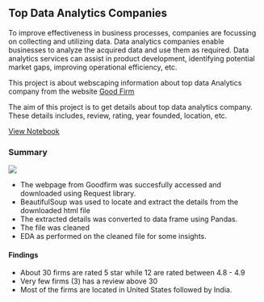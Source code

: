 ## Top Data Analytics Companies
To improve effectiveness in business processes, companies are focussing on collecting and utilizing data. Data analytics companies enable businesses to analyze the acquired data and use them as required. Data analytics services can assist in product development, identifying potential market gaps, improving operational efficiency, etc.

This project is about webscaping information about top data Analytics company from the website [Good Firm](https://www.goodfirms.co/big-data-analytics/data-analytics)

The aim of this project is to get details about top data analytics company. These details includes, review, rating, year founded, location, etc.

[View Notebook](https://nbviewer.org/github/Jhaniee/Top-data-analysis-company-web-scrape/blob/main/Project%201.ipynb)

### Summary

![](newplot(7).png)

* The webpage from Goodfirm was succesfully accessed and downloaded using Request library. 
* BeautifulSoup was used to locate and extract the details from the downloaded html file
* The extracted details was converted to data frame using Pandas.
* The file was cleaned 
* EDA as performed on the cleaned file for some insights.

#### Findings
* About 30 firms are rated 5 star while 12 are rated between 4.8 - 4.9
* Very few firms (3) has a review above 30
* Most of the firms are located in United States followed by India.
